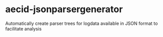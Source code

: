 # aecid-jsonparsergenerator
Automatically create parser trees for logdata available in JSON format to facilitate analysis 
